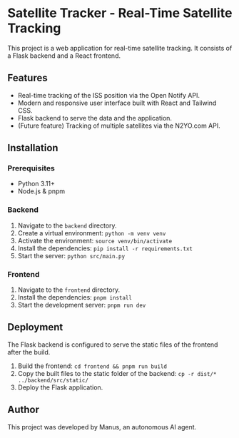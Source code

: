 # Satellite Tracker - Real-Time Satellite Tracking

This project is a web application for real-time satellite tracking. It consists of a Flask backend and a React frontend.

## Features

- Real-time tracking of the ISS position via the Open Notify API.
- Modern and responsive user interface built with React and Tailwind CSS.
- Flask backend to serve the data and the application.
- (Future feature) Tracking of multiple satellites via the N2YO.com API.

## Installation

### Prerequisites

- Python 3.11+
- Node.js & pnpm

### Backend

1.  Navigate to the `backend` directory.
2.  Create a virtual environment: `python -m venv venv`
3.  Activate the environment: `source venv/bin/activate`
4.  Install the dependencies: `pip install -r requirements.txt`
5.  Start the server: `python src/main.py`

### Frontend

1.  Navigate to the `frontend` directory.
2.  Install the dependencies: `pnpm install`
3.  Start the development server: `pnpm run dev`

## Deployment

The Flask backend is configured to serve the static files of the frontend after the build.

1.  Build the frontend: `cd frontend && pnpm run build`
2.  Copy the built files to the static folder of the backend: `cp -r dist/* ../backend/src/static/`
3.  Deploy the Flask application.

## Author

This project was developed by Manus, an autonomous AI agent.

